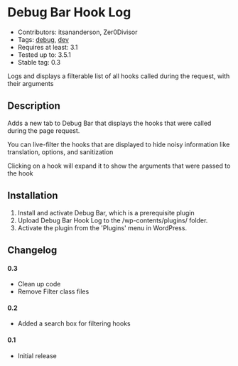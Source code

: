 Debug Bar Hook Log
==================
* Contributors: itsananderson, Zer0Divisor
* Tags: [debug](http://wordpress.org/extend/plugins/tags/debug), [dev](http://wordpress.org/extend/plugins/tags/dev)
* Requires at least: 3.1
* Tested up to: 3.5.1
* Stable tag: 0.3

Logs and displays a filterable list of all hooks called during the request, with their arguments

Description
-----------

Adds a new tab to Debug Bar that displays the hooks that were called during the page request.

You can live-filter the hooks that are displayed to hide noisy information like translation, options, and sanitization

Clicking on a hook will expand it to show the arguments that were passed to the hook

Installation
------------

1. Install and activate Debug Bar, which is a prerequisite plugin
1. Upload Debug Bar Hook Log to the /wp-contents/plugins/ folder.
1. Activate the plugin from the 'Plugins' menu in WordPress.

Changelog
---------

#### 0.3 ####
* Clean up code
* Remove Filter class files

#### 0.2 ####
* Added a search box for filtering hooks

#### 0.1 ####
* Initial release